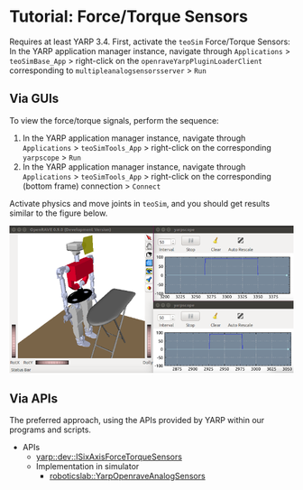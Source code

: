 # Tutorial: Force/Torque Sensors

Requires at least YARP 3.4. First, activate the `teoSim` Force/Torque Sensors: In the YARP application manager instance, navigate through `Applications` > `teoSimBase_App` > right-click on the `openraveYarpPluginLoaderClient` corresponding to `multipleanalogsensorsserver` > `Run`

## Via GUIs

To view the force/torque signals, perform the sequence:

1. In the YARP application manager instance, navigate through `Applications` > `teoSimTools_App` > right-click on the corresponding `yarpscope` > `Run`
2. In the YARP application manager instance, navigate through `Applications` > `teoSimTools_App` > right-click on the corresponding (bottom frame) connection > `Connect`

Activate physics and move joints in `teoSim`, and you should get results similar to the figure below.

![teoSim-depth](../fig/teoSim-ft.png)

## Via APIs

The preferred approach, using the APIs provided by YARP within our programs and scripts.

- APIs
  - [yarp::dev::ISixAxisForceTorqueSensors](https://www.yarp.it/classyarp_1_1dev_1_1ISixAxisForceTorqueSensors.html)
  - Implementation in simulator
    - [roboticslab::YarpOpenraveAnalogSensors](https://robots.uc3m.es/openrave-yarp-plugins/classroboticslab_1_1YarpOpenraveAnalogSensors.html)
